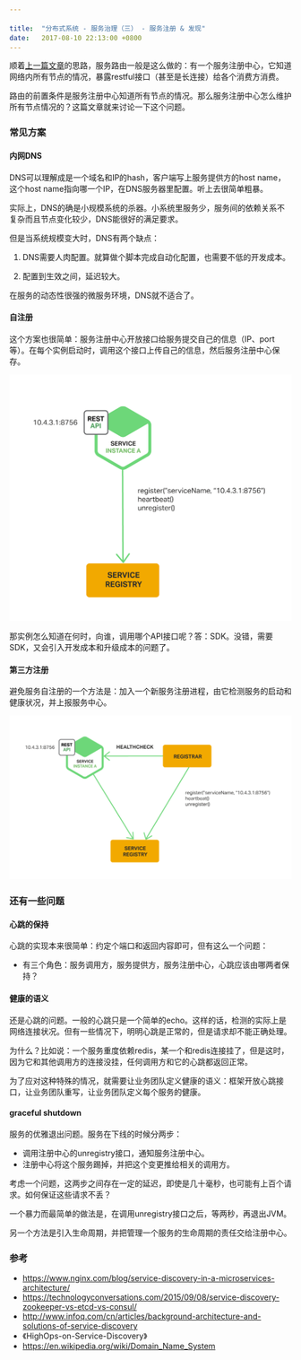 ```yaml
---

title:  "分布式系统 - 服务治理（三） - 服务注册 & 发现"
date:   2017-08-10 22:13:00 +0800
---
```


顺着[上一篇文章](/2017/07/30/distributed-system-02-load-balance.html)的思路，服务路由一般是这么做的：有一个服务注册中心，它知道网络内所有节点的情况，暴露restful接口（甚至是长连接）给各个消费方消费。

路由的前置条件是服务注册中心知道所有节点的情况。那么服务注册中心怎么维护所有节点情况的？这篇文章就来讨论一下这个问题。

### 常见方案

#### 内网DNS

DNS可以理解成是一个域名和IP的hash，客户端写上服务提供方的host name，这个host name指向哪一个IP，在DNS服务器里配置。听上去很简单粗暴。

实际上，DNS的确是小规模系统的杀器。小系统里服务少，服务间的依赖关系不复杂而且节点变化较少，DNS能很好的满足要求。

但是当系统规模变大时，DNS有两个缺点：

1. DNS需要人肉配置。就算做个脚本完成自动化配置，也需要不低的开发成本。

2. 配置到生效之间，延迟较大。

在服务的动态性很强的微服务环境，DNS就不适合了。

#### 自注册

这个方案也很简单：服务注册中心开放接口给服务提交自己的信息（IP、port等）。在每个实例启动时，调用这个接口上传自己的信息，然后服务注册中心保存。

![Alt](/images/Richardson-microservices-part4-4_self-registration-pattern.png)

那实例怎么知道在何时，向谁，调用哪个API接口呢？答：SDK。没错，需要SDK，又会引入开发成本和升级成本的问题了。

#### 第三方注册

避免服务自注册的一个方法是：加入一个新服务注册进程，由它检测服务的启动和健康状况，并上报服务中心。

![Alt](/images/Richardson-microservices-part4-5_third-party-pattern.png)

### 还有一些问题

#### 心跳的保持

心跳的实现本来很简单：约定个端口和返回内容即可，但有这么一个问题：

- 有三个角色：服务调用方，服务提供方，服务注册中心，心跳应该由哪两者保持？

#### 健康的语义

还是心跳的问题。一般的心跳只是一个简单的echo。这样的话，检测的实际上是网络连接状况。但有一些情况下，明明心跳是正常的，但是请求却不能正确处理。

为什么？比如说：一个服务重度依赖redis，某一个和redis连接挂了，但是这时，因为它和其他调用方的连接没挂，任何调用方和它的心跳都返回正常。

为了应对这种特殊的情况，就需要让业务团队定义健康的语义：框架开放心跳接口，让业务团队重写，让业务团队定义每个服务的健康。

#### graceful shutdown

服务的优雅退出问题。服务在下线的时候分两步：

- 调用注册中心的unregistry接口，通知服务注册中心。
- 注册中心将这个服务踢掉，并把这个变更推给相关的调用方。

考虑一个问题，这两步之间存在一定的延迟，即使是几十毫秒，也可能有上百个请求。如何保证这些请求不丢？

一个暴力而最简单的做法是，在调用unregistry接口之后，等两秒，再退出JVM。

另一个方法是引入生命周期，并把管理一个服务的生命周期的责任交给注册中心。

### 参考

- https://www.nginx.com/blog/service-discovery-in-a-microservices-architecture/
- https://technologyconversations.com/2015/09/08/service-discovery-zookeeper-vs-etcd-vs-consul/
- http://www.infoq.com/cn/articles/background-architecture-and-solutions-of-service-discovery
- 《HighOps-on-Service-Discovery》
- https://en.wikipedia.org/wiki/Domain_Name_System
